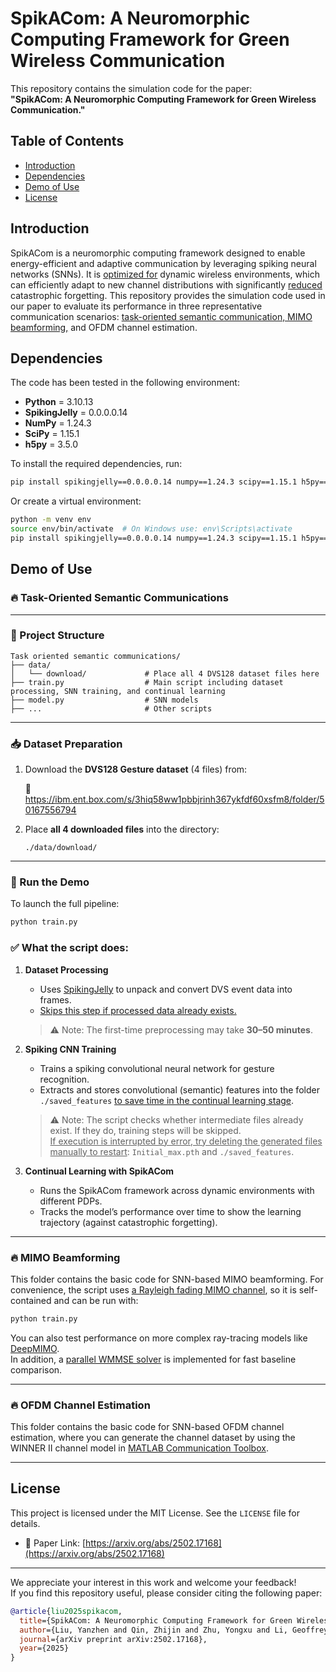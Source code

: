 # SpikACom: A Neuromorphic Computing Framework for Green Wireless Communication

This repository contains the simulation code for the paper:  
**"SpikACom: A Neuromorphic Computing Framework for Green Wireless Communication."**

## Table of Contents
- [Introduction](#introduction)
- [Dependencies](#dependencies)
- [Demo of Use](#demo-of-use)
- [License](#license)

## Introduction

SpikACom is a neuromorphic computing framework designed to enable energy-efficient and adaptive communication by leveraging spiking neural networks (SNNs). It is <u>optimized for</u> dynamic wireless environments, which can</u> efficiently adapt to new channel distributions with significantly <u>reduced</u> catastrophic forgetting. This repository provides the simulation code used in our paper to evaluate its performance in three representative communication scenarios: <u>task-oriented semantic communication, MIMO beamforming,</u> and OFDM channel estimation.

## Dependencies

The code has been tested in the following environment:

- **Python** = 3.10.13  
- **SpikingJelly** = 0.0.0.0.14  
- **NumPy** = 1.24.3  
- **SciPy** = 1.15.1  
- **h5py** = 3.5.0  

To install the required dependencies, run:

```sh
pip install spikingjelly==0.0.0.0.14 numpy==1.24.3 scipy==1.15.1 h5py==3.5.0
```

Or create a virtual environment:

```sh
python -m venv env
source env/bin/activate  # On Windows use: env\Scripts\activate
pip install spikingjelly==0.0.0.0.14 numpy==1.24.3 scipy==1.15.1 h5py==3.5.0
```

## Demo of Use

### 🔥 Task-Oriented Semantic Communications

---

### 📁 Project Structure

```
Task oriented semantic communications/
├── data/
│   └── download/             # Place all 4 DVS128 dataset files here
├── train.py                  # Main script including dataset processing, SNN training, and continual learning
├── model.py                  # SNN models
├── ...                       # Other scripts
```

---

### 📥 Dataset Preparation

1. Download the **DVS128 Gesture dataset** (4 files) from:

   🔗 https://ibm.ent.box.com/s/3hiq58ww1pbbjrinh367ykfdf60xsfm8/folder/50167556794

2. Place **all 4 downloaded files** into the directory:

   ```
   ./data/download/
   ```

---

### 🚀 Run the Demo

To launch the full pipeline:

```bash
python train.py
```

### ✅ What the script does:

1. **Dataset Processing**
   - Uses [SpikingJelly](https://spikingjelly.readthedocs.io/zh-cn/latest/activation_based_en/neuromorphic_datasets.html) to unpack and convert DVS event data into frames.
   - <u>Skips this step if processed data already exists.</u>  
   > ⚠️ Note: The first-time preprocessing may take **30–50 minutes**.

2. **Spiking CNN Training**
   - Trains a spiking convolutional neural network for gesture recognition.  
   - Extracts and stores convolutional (semantic) features into the folder `./saved_features` <u>to save time in the continual learning stage</u>.  
   > ⚠️ Note: The script checks whether intermediate files already exist. If they do, training steps will be skipped.  
   > <u>If execution is interrupted by error, try deleting the generated files manually to restart</u>: `Initial_max.pth` and `./saved_features`.

3. **Continual Learning with SpikACom**
   - Runs the SpikACom framework across dynamic environments with different PDPs.
   - Tracks the model’s performance over time to show the learning trajectory (against catastrophic forgetting).

---

### 🔥 MIMO Beamforming

This folder contains the basic code for SNN-based MIMO beamforming. For convenience, the script uses <u>a Rayleigh fading MIMO channel</u>, so it is self-contained and can be run with:

```bash
python train.py
```

You can also test performance on more complex ray-tracing models like [DeepMIMO](https://www.deepmimo.net).  
In addition, a <u>parallel WMMSE solver</u> is implemented for fast baseline comparison.

---

### 🔥 OFDM Channel Estimation

This folder contains the basic code for SNN-based OFDM channel estimation, where you can generate the channel dataset by using the WINNER II channel model in [MATLAB Communication Toolbox](https://www.mathworks.com/help/comm/ug/winner-ii-channel.html).  

---

## License

This project is licensed under the MIT License. See the `LICENSE` file for details.

- 📄 Paper Link: [https://arxiv.org/abs/2502.17168](https://arxiv.org/abs/2502.17168)

---

We appreciate your interest in this work and welcome your feedback!  
If you find this repository useful, please consider citing the following paper:

```bibtex
@article{liu2025spikacom,
  title={SpikACom: A Neuromorphic Computing Framework for Green Wireless Communications},
  author={Liu, Yanzhen and Qin, Zhijin and Zhu, Yongxu and Li, Geoffrey Ye},
  journal={arXiv preprint arXiv:2502.17168},
  year={2025}
}
```

